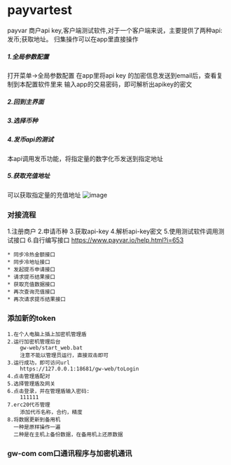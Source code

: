 # payvartest
payvar 商户api key,客户端测试软件,对于一个客户端来说，主要提供了两种api:发币;获取地址。
归集操作可以在app里直接操作

##### 1.全局参数配置
打开菜单->全局参数配置
在app里将api key 的加密信息发送到email后，查看复制到本配置软件里来
输入app的交易密码，即可解析出apikey的密文

##### 2.回到主界面

##### 3.选择币种

##### 4.发币api的测试
本api调用发币功能，将指定量的数字化币发送到指定地址

##### 5.获取充值地址
可以获取指定量的充值地址
![image](https://user-images.githubusercontent.com/58937236/131653455-e00d3ec4-0ac9-42a9-8f53-51b5f0e2a290.png)

### 对接流程
1.注册商户
2.申请币种
3.获取api-key
4.解析api-key密文
5.使用测试软件调用测试接口
6.自行编写接口
  https://www.payvar.io/help.html?i=653

    * 同步冷热金额接口
    * 同步冷地址接口
    * 发起提币申请接口
    * 请求提币结果接口
    * 获取充值数据接口
    * 再次查询充值接口
    * 再次请求提币结果接口

### 添加新的token
    
    1.在个人电脑上插上加密机管理盾
    2.运行加密机管理后台
        gw-web/start_web.bat
        注意不能以管理员运行，直接双击即可
    3.运行成功，即可访问url
        https://127.0.0.1:18681/gw-web/toLogin
    4.点击管理盾配对
    5.选择管理盾及网关
    6.点击登录，并在管理盾输入密码:
        111111
    7.erc20代币管理
        添加代币名称，合约，精度
    8.将数据更新到备用机
      一种是原样操作一遍
      二种是在主机上备份数据，在备用机上还原数据
### gw-com com口通讯程序与加密机通讯
    
    